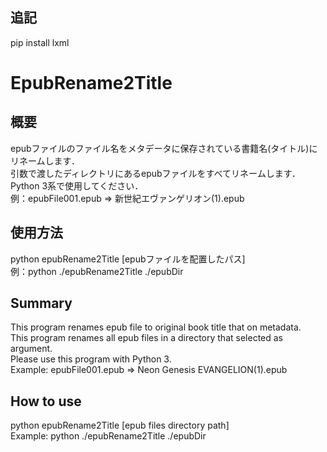 ## 追記

pip install lxml

# EpubRename2Title
## 概要
epubファイルのファイル名をメタデータに保存されている書籍名(タイトル)にリネームします．  
引数で渡したディレクトリにあるepubファイルをすべてリネームします．  
Python 3系で使用してください．  
例：epubFile001.epub => 新世紀エヴァンゲリオン(1).epub
## 使用方法
python epubRename2Title [epubファイルを配置したパス]  
例：python ./epubRename2Title ./epubDir

## Summary
This program renames epub file to original book title that on metadata.  
This program renames all epub files in a directory that selected as argument.  
Please use this program with Python 3.  
Example: epubFile001.epub => Neon Genesis EVANGELION(1).epub
## How to use
python epubRename2Title [epub files directory path]  
Example: python ./epubRename2Title ./epubDir
